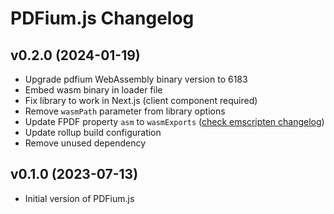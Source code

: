 # PDFium.js Changelog

## v0.2.0 (2024-01-19)

- Upgrade pdfium WebAssembly binary version to 6183
- Embed wasm binary in loader file
- Fix library to work in Next.js (client component required)
- Remove `wasmPath` parameter from library options
- Update FPDF property `asm` to `wasmExports` ([check emscripten changelog](https://github.com/emscripten-core/emscripten/blob/main/ChangeLog.md#3144---072523))
- Update rollup build configuration
- Remove unused dependency

## v0.1.0 (2023-07-13)

- Initial version of PDFium.js
